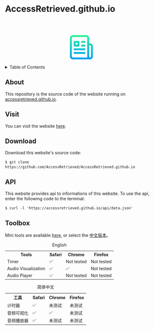 # AccessRetrieved.github.io

<p align="center">
  <a href="https://github.com/AccessRetrieved/AccessRetrieved.github.io">
    <br><br><br>
    <img src="images/logo.png" alt="Logo" width="80" height="80"> 
  </a>
</p>

<details><summary>Table of Contents</summary>

- [About the project](#about)
- [Visit the website](#visit)
- [Products](#products)
    - [Macpods](https://accessretrieved.github.io/Macpods/app.html)
    - [Project-Pios](https://accessretrieved.github.io/project-pios/app.html)
- [Support me](https://accessretrieved.github.io/sponsor.html)
- [Download](#download)
- [api](#api)
- [Toolbox](#toolbox)

</details>

<a name="#about"></a>
## About
This repository is the source code of the website running on [accessretrieved.github.io](https://accessretrieved.github.io).

<a name="#visit"></a>
## Visit
You can visit the website [here](https://accessretrieved.github.io).

<a name="#download"></a>
## Download
Download this website's source code:
```
$ git clone https://github.com/AccessRetrieved/AccessRetrieved.github.io
```

<a name="#api"></a>
## API
This website provides api to informations of this website. To use the api, enter the following code to the terminal:
```
$ curl -l 'https://accessretrieved.github.io/api/data.json'
```

<a name="#toolbox"></a>
## Toolbox
Mini tools are available [here](https://accessretrieved.github.io/toolbox.html), or select the [中文版本](https://accessretrieved.github.io/toolbox_zh-cn.html)。

<table>
    <caption>English</caption>
    <tr>
        <th>Tools</th>
        <th>Safari</th>
        <th>Chrome</th>
        <th>Firefox</th>
    </tr>
    <tr>
        <td>Timer</td>
        <td>✅</td>
        <td>Not tested</td>
        <td>Not tested</td>
    </tr>
    <tr>
        <td>Audio Visualization</td>
        <td>✅</td>
        <td>✅</td>
        <td>Not tested</td>
    </tr>
    <tr>
        <td>Audio Player</td>
        <td>✅</td>
        <td>Not tested</td>
        <td>Not tested</td>
    </tr>
</table>

<table>
    <caption>简体中文</caption>
    <tr>
        <th>工具</th>
        <th>Safari</th>
        <th>Chrome</th>
        <th>Firefox</th>
    </tr>
    <tr>
        <td>计时器</td>
        <td>✅</td>
        <td>未测试</td>
        <td>未测试</td>
    </tr>
    <tr>
        <td>音频可视化</td>
        <td>✅</td>
        <td>✅</td>
        <td>未测试</td>
    </tr>
    <tr>
        <td>音频播放器</td>
        <td>✅</td>
        <td>未测试</td>
        <td>未测试</td>
    </tr>
</table>